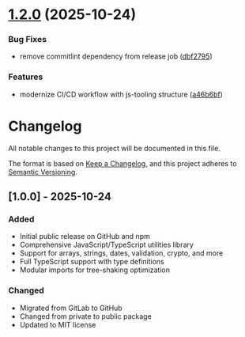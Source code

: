 # [1.2.0](https://github.com/rtorcato/js-common/compare/v1.1.0...v1.2.0) (2025-10-24)


### Bug Fixes

* remove commitlint dependency from release job ([dbf2795](https://github.com/rtorcato/js-common/commit/dbf27956698b40d68c29dcaba62c5498b8bb7f52))


### Features

* modernize CI/CD workflow with js-tooling structure ([a46b6bf](https://github.com/rtorcato/js-common/commit/a46b6bf73696def0be74136d872ece3a0447ce2d))

# Changelog

All notable changes to this project will be documented in this file.

The format is based on [Keep a Changelog](https://keepachangelog.com/en/1.0.0/),
and this project adheres to [Semantic Versioning](https://semver.org/spec/v2.0.0.html).

## [1.0.0] - 2025-10-24

### Added
- Initial public release on GitHub and npm
- Comprehensive JavaScript/TypeScript utilities library
- Support for arrays, strings, dates, validation, crypto, and more
- Full TypeScript support with type definitions
- Modular imports for tree-shaking optimization

### Changed
- Migrated from GitLab to GitHub
- Changed from private to public package
- Updated to MIT license
